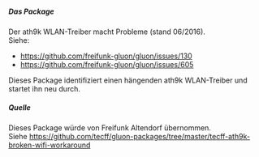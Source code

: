 ##### Das Package
Der ath9k WLAN-Treiber macht Probleme (stand 06/2016).<br>
Siehe:

* https://github.com/freifunk-gluon/gluon/issues/130
* https://github.com/freifunk-gluon/gluon/issues/605

Dieses Package identifiziert einen hängenden ath9k WLAN-Treiber und startet ihn neu durch.

##### Quelle
Dieses Package würde von Freifunk Altendorf übernommen.<br>
Siehe https://github.com/tecff/gluon-packages/tree/master/tecff-ath9k-broken-wifi-workaround

